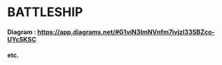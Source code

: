 # BATTLESHIP

#### Diagram : https://app.diagrams.net/#G1viN3ImNVnfm7ivjzl33SBZco-UYcSKSC

#### etc.
